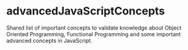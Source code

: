 # advancedJavaScriptConcepts
Shared list of important concepts to validate knowledge about Object Oriented Programming, Functional Programming and some important advanced concepts in JavaScript.
